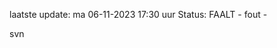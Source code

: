 laatste update: 
ma 06-11-2023 17:30   uur 
Status: FAALT - fout - 
<div class="service R">svn</div>